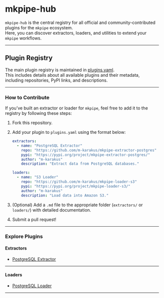 # mkpipe-hub

`mkpipe-hub` is the central registry for all official and community-contributed plugins for the `mkpipe` ecosystem.  
Here, you can discover extractors, loaders, and utilities to extend your `mkpipe` workflows.

---

## Plugin Registry

The main plugin registry is maintained in [plugins.yaml](plugins.yaml).  
This includes details about all available plugins and their metadata, including repositories, PyPI links, and descriptions.

---

### How to Contribute

If you’ve built an extractor or loader for `mkpipe`, feel free to add it to the registry by following these steps:
1. Fork this repository.
2. Add your plugin to `plugins.yaml` using the format below:
   ```yaml
   extractors:
     - name: "PostgreSQL Extractor"
       repo: "https://github.com/m-karakus/mkpipe-extractor-postgres"
       pypi: "https://pypi.org/project/mkpipe-extractor-postgres/"
       author: "m-karakus"
       description: "Extract data from PostgreSQL databases."

   loaders:
     - name: "S3 Loader"
       repo: "https://github.com/m-karakus/mkpipe-loader-s3"
       pypi: "https://pypi.org/project/mkpipe-loader-s3/"
       author: "m-karakus"
       description: "Load data into Amazon S3."
   ```

3. (Optional) Add a `.md` file to the appropriate folder (`extractors/` or `loaders/`) with detailed documentation.
4. Submit a pull request!

---

### Explore Plugins

#### Extractors
- [PostgreSQL Extractor](https://github.com/m-karakus/mkpipe-extractor-postgres)
---

#### Loaders
- [PostgreSQL Loader](https://github.com/m-karakus/mkpipe-loader-postgres)
---


